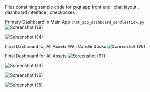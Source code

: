 Files conatining sample code for pyqt app front end , chat layout , dashboard interface , checkboxes . 

Primary Dashboard In Main App  `chat_app_dashboard_candlestick.py`
![Screenshot (99)](https://github.com/user-attachments/assets/2073626f-ed78-450c-8016-821271b84139)



![Screenshot (94)](https://github.com/user-attachments/assets/e11b590b-04a4-48fd-9035-96cf054229d1)


Final Dashboard for All Assets With Candle Sticks
![Screenshot (98)](https://github.com/user-attachments/assets/7ec15a1d-33d9-4b4c-863f-9ae59353cee2)



Final Dashboard for All Assets
![Screenshot (97)](https://github.com/user-attachments/assets/2ce4d419-eea9-4dfa-a88e-6c6b00e13aea)




![Screenshot (93)](https://github.com/user-attachments/assets/b259e7c1-17b0-40d0-ba35-c7e48b4a2b83)


![Screenshot (96)](https://github.com/user-attachments/assets/49b3faa3-b634-493b-9506-e297d6b3d9ce)


![Screenshot (95)](https://github.com/user-attachments/assets/3dd66925-99bd-4416-94d6-115e816bbb4b)

